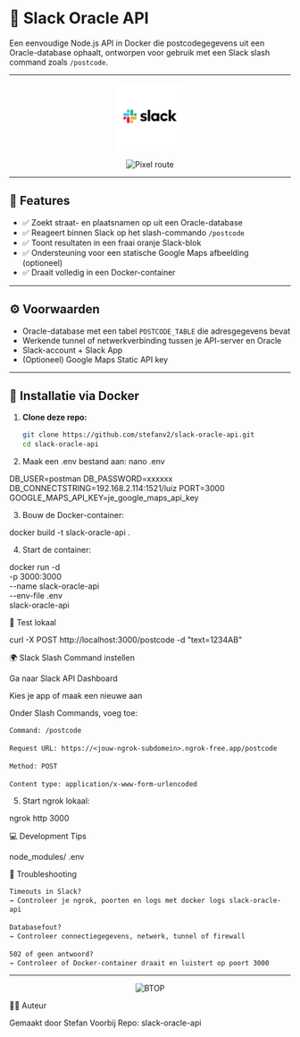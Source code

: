 # 🔗 Slack Oracle API

Een eenvoudige Node.js API in Docker die postcodegegevens uit een Oracle-database ophaalt, ontworpen voor gebruik met een Slack slash command zoals `/postcode`.

---

<p align="center">
<img src="docs/Slack-RGB.png" alt="BTOP" width="120" height="120"/>  
</p>

<p align="center">
  <img src="https://media0.giphy.com/media/v1.Y2lkPTc5MGI3NjExc21obTk1d3Ztd2M2bnhvZHh2cW11azN0eHhyOWgycHR3MjR0MXYxZCZlcD12MV9pbnRlcm5hbF9naWZfYnlfaWQmY3Q9Zw/NVYJDvaFbx16ClIfIV/giphy.gif" alt="Pixel route" width="300"/>
</p>

---


## 🚀 Features

- ✅ Zoekt straat- en plaatsnamen op uit een Oracle-database
- ✅ Reageert binnen Slack op het slash-commando `/postcode`
- ✅ Toont resultaten in een fraai oranje Slack-blok
- ✅ Ondersteuning voor een statische Google Maps afbeelding (optioneel)
- ✅ Draait volledig in een Docker-container

---

## ⚙️ Voorwaarden

- Oracle-database met een tabel `POSTCODE_TABLE` die adresgegevens bevat
- Werkende tunnel of netwerkverbinding tussen je API-server en Oracle
- Slack-account + Slack App
- (Optioneel) Google Maps Static API key

---

## 🐳 Installatie via Docker

1. **Clone deze repo:**

   ```bash
   git clone https://github.com/stefanv2/slack-oracle-api.git
   cd slack-oracle-api

2. Maak een .env bestand aan:
nano .env

DB_USER=postman
DB_PASSWORD=xxxxxx
DB_CONNECTSTRING=192.168.2.114:1521/luiz
PORT=3000
GOOGLE_MAPS_API_KEY=je_google_maps_api_key

3. Bouw de Docker-container:

docker build -t slack-oracle-api .

4. Start de container:

docker run -d \
  -p 3000:3000 \
  --name slack-oracle-api \
  --env-file .env \
  slack-oracle-api

🧪 Test lokaal

curl -X POST http://localhost:3000/postcode -d "text=1234AB"

🌍 Slack Slash Command instellen

Ga naar Slack API Dashboard

Kies je app of maak een nieuwe aan

Onder Slash Commands, voeg toe:

    Command: /postcode

    Request URL: https://<jouw-ngrok-subdomein>.ngrok-free.app/postcode

    Method: POST

    Content type: application/x-www-form-urlencoded


5. Start ngrok lokaal:

ngrok http 3000

💻 Development Tips

node_modules/
.env

🔧 Troubleshooting

    Timeouts in Slack?
    → Controleer je ngrok, poorten en logs met docker logs slack-oracle-api

    Databasefout?
    → Controleer connectiegegevens, netwerk, tunnel of firewall

    502 of geen antwoord?
    → Controleer of Docker-container draait en luistert op poort 3000

---

<p align="center">
<img src="docs/bommel_tompoes.png" alt="BTOP" width="200" height="200"/>  
</p>


👨‍💻 Auteur

Gemaakt door Stefan Voorbij
Repo: slack-oracle-api

















